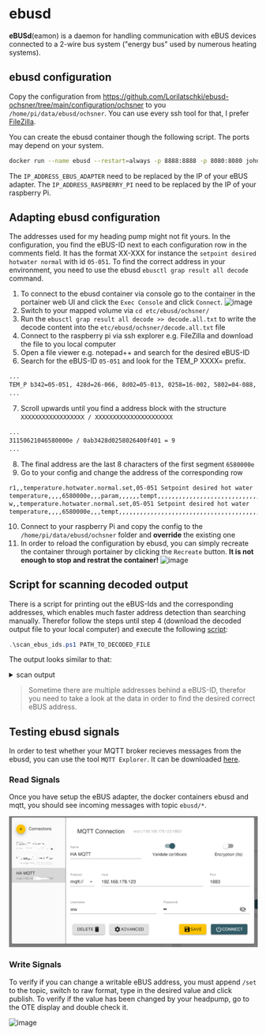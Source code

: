 # ebusd

**eBUSd**(eamon) is a daemon for handling communication with eBUS devices connected to a 2-wire bus system ("energy bus" used by numerous heating systems).




## ebusd configuration

Copy the configuration from https://github.com/Lorilatschki/ebusd-ochsner/tree/main/configuration/ochsner to you ``/home/pi/data/ebusd/ochsner``.
You can use every ssh tool for that, I prefer [FileZilla](https://filezilla-project.org/download.php?platform=win64).

You can create the ebusd container though the following script. The ports may depend on your system.

```sh
docker run --name ebusd --restart=always -p 8888:8888 -p 8080:8080 john30/ebusd -d enh:IP_ADDRESS_EBUS_ADAPTER:9999 --latency=10 --configpath=/etc/ebusd/ochsner --pollinterval=5 --mqtthost=IP_ADDRESS_RASPBERRY_PI --mqttport=1883
```

The ``IP_ADDRESS_EBUS_ADAPTER`` need to be replaced by the IP of your eBUS adapter. The ``IP_ADDRESS_RASPBERRY_PI`` need to be replaced by the IP of your raspberry Pi.

## Adapting ebusd configuration

The addresses used for my heading pump might not fit yours. In the configuration, you find the eBUS-ID next to each configuration row in the comments field. It has the format XX-XXX for instance the ``setpoint desired hotwater normal`` with id ``05-051``.
To find the correct address in your environment, you need to use the ebusd ``ebusctl grap result all decode`` command.

1) To connect to the ebusd container via console go to the container in the portainer web UI and click the ``Exec Console`` and click ``Connect``.
![image](pictures/ebusd_console.png)
2) Switch to your mapped volume via ``cd etc/ebusd/ochsner/``
3) Run the ``ebusctl grap result all decode >> decode.all.txt`` to write the decode content into the ``etc/ebusd/ochsner/decode.all.txt`` file
4) Connect to the raspberry pi via ssh explorer e.g. FileZilla and download the file to you local computer
5) Open a file viewer e.g. notepad++ and search for the desired eBUS-ID
6) Search for the eBUS-ID ``05-051`` and look for the TEM_P XXXX= prefix.

```txt
...
TEM_P b342=05-051, 428d=26-066, 8d02=05-013, 0258=16-002, 5802=04-088, 0264=08-002, 6400=00-100, 00f4=08-000, f401=03-116
...
```

7) Scroll upwards until you find a address block with the structure ``XXXXXXXXXXXXXXXXXX / XXXXXXXXXXXXXXXXXXXXXX``

```txt
...
31150621046580000e / 0ab3428d0258026400f401 = 9
...
```
8) The final address are the last 8 characters of the first segment ``6580000e``
9) Go to your config and change the address of the corresponding row

```csv
r1,,temperature.hotwater.normal.set,05-051 Setpoint desired hot water temperature,,,,6580000e,,,param,,,,,,tempt,,,,,,,,,,,,,,,,,,,,,,,,,,,,,,,,,,,,,,,,,,,,,,,,,,,,,,,,,
w,,temperature.hotwater.normal.set,05-051 Setpoint desired hot water temperature,,,,6580000e,,,tempt,,,,,,,,,,,,,,,,,,,,,,,,,,,,,,,,,,,,,,,,,,,,,,,,,,,,,,,,,,,,,,,
```
10) Connect to your raspberry Pi and copy the config to the ``/home/pi/data/ebusd/ochsner`` folder and **override** the existing one
11) In order to reload the configuration by ebusd, you can simply recreate the container through portainer by clicking the ``Recreate`` button. **It is not enough to stop and restrat the container!**
![image](pictures/portainer_recreate.png)

## Script for scanning decoded output

There is a script for printing out the eBUS-Ids and the corresponding addresses, which enables much faster address detection than searching manually.
Therefor follow the steps until step 4 (download the decoded output file to your local computer) and execute the following [script](https://github.com/Lorilatschki/ebusd-ochsner/blob/main/scan_ebus_ids.ps1):

```ps1
.\scan_ebus_ids.ps1 PATH_TO_DECODED_FILE
```
The output looks similar to that:
<details>
  <summary>scan output</summary>

```log
00-000 -> 0000e300,00800040,00800042
00-003 -> 6400f401,ec013000
00-004 -> 00840040
00-007 -> 00870042
00-008 -> 00880042,7d820002
00-015 -> 7a800010
00-017 -> 7a810010
00-070 -> 00c60042
00-071 -> 00c70042
00-096 -> 00e00040
01-001 -> 7784000a
01-004 -> 7982000e
01-022 -> 01960042
01-076 -> 01cc0042
01-096 -> 7a830010
02-000 -> 00009803,0000a703,91103100
02-001 -> 00000100,00002f01
02-020 -> 7782000a
02-051 -> 7780000a
02-052 -> 7980000e
02-053 -> 02b50040,7d800002,7e800004
02-070 -> 02c60040
02-072 -> 02c80040
02-080 -> 7d850002,7e820004
02-081 -> 7d860002,7e830004
03-050 -> 03b2004a
04-000 -> 0000e300
04-001 -> 00000002,0000d200
04-003 -> 00000000,00000100
05-050 -> 05b2004e
05-051 -> 6580000e
05-086 -> 05d6004e
06-002 -> 00000100,0000d200
06-003 -> 00005e01,6400b400
06-005 -> 02012800,0a002300
06-014 -> 068e0040
08-000 -> 00003301,00005e01
08-001 -> 0000ff01,6400d200
08-003 -> 02012800,9cff9600
09-075 -> 61800002
10-003 -> 3c014c00,6400d200,ec013000
10-004 -> 00002a01,0cfe3700,1e000900,45495320
12-002 -> 00000000,00000002,0000ff01
12-003 -> 6400b400,6400d200
12-005 -> 6400f401
14-003 -> 00000100
16-002 -> 00005ab1
16-003 -> 3c014c00,6400d200
21-002 -> 7d870002
21-090 -> 7d880002
23-001 -> 7d890002,7e840004
23-005 -> 7d8b0002
23-006 -> 7d8d0002
23-010 -> 7d8a0002,7e850004
23-012 -> 7d8c0002
23-013 -> 7d8e0002
26-003 -> 6400d200,9cff9600
30-063 -> 00000000,00000002,00001f01,00002701,00002b01,00002c01,00002d01,00002e01,00002f01,00003001,00005ab1,00009703,00009a03,00009c03,00009e03,0000a003,0000a103,0000a303,0000a603,0000a903,0000ab03,0000ad03,0000af03,0000b203,0000b403,0000b503,0000e200,0000e300,0000fe01,0000ff01,0a002300,0cfe3700,0cfe3800,0cfe3a00,0cfe3d00,0cfe3e00,0cfe3f00,0cfe4100,0cfe4200,0cfe430030-127 -> 03040601
```
</details>

>Sometime there are multiple addresses behind a eBUS-ID, therefor you need to take a look at the data in order to find the desired correct eBUS address.

## Testing ebusd signals

In order to test whether your MQTT broker recieves messages from the ebusd, you can use the tool ``MQTT Explorer``. It can be downloaded [here](https://mqtt-explorer.com/).

### Read Signals

Once you have setup the eBUS adapter, the docker containers ebusd and mqtt, you should see incoming messages with topic ``ebusd/*``.

![image](pictures/mqtt_explorer.png)

### Write Signals

To verify if you can change a writable eBUS address, you must append ``/set`` to the topic, switch to raw format, type in the desired value and click publish. To verify if the value has been changed by your headpump, go to the OTE display and double check it.

![image](pictures/mqtt_explorer_set.png)
